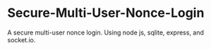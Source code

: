 # Secure-Multi-User-Nonce-Login
A secure multi-user nonce login. Using node js, sqlite, express, and socket.io.
